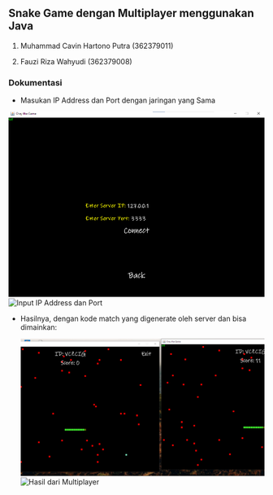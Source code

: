 ## Snake Game dengan Multiplayer menggunakan Java

1. Muhammad Cavin Hartono Putra (362379011)

2. Fauzi Riza Wahyudi (362379008)

### Dokumentasi

- Masukan IP Address dan Port dengan jaringan yang Sama

![Input IP Address dan Port](screenshot/ipandport.png)
![Input IP Address dan Port](https://)

- Hasilnya, dengan kode match yang digenerate oleh server dan bisa dimainkan:

  ![Hasil dari Multiplayer](screenshot/output.png)
  ![Hasil dari Multiplayer](https://)
